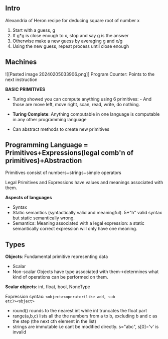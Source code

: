 ## Intro

Alexandria of Heron recipe for deducing square root of number x 

1) Start with a guess, g
2) If g*g is close enough to x, stop and say g is the
answer
3) Otherwise make a new guess by averaging g and x/g
4) Using the new guess, repeat process until close enough

## Machines

![[Pasted image 20240205033906.png]]
Program Counter:  Points to the next instruction


**BASIC PRIMITIVES**

- Turing showed you can compute anything using 6 primitives: - And those are move left, move right, scan, read, write, do nothing.

- **Turing Complete**: Anything computable in one language is computable in any other programming language

- Can abstract methods to create new primitives


## Programming Language = Primitives+Expressions(legal comb'n of primitives)+Abstraction

Primitives consist of numbers+strings+simple operators

Legal Primitives and Expressions have values and meanings associated with them.

**Aspects of languages**

- Syntax
- Static semantics (syntactically valid and meaningful). 5+"h" valid syntax but static semantically wrong.
- Semantics: Meaning associated with a legal expression: a static semantically correct expression will only have one meaning.


## Types

**Objects**: Fundamental primitive representing data
- Scalar
- Non-scalar
Objects have type associated with them->determines what kind of operations can be performed on them.

**Scalar objects**: int, float, bool, NoneType

Expression syntax:
<code>\<object><operator(like add, sub etc)>\<object></code>

- round() rounds to the nearest int while int truncates the float part
- range(a,b,c) lists all the the numbers from a to b, excluding b and c as the step (the next cth element in the list) 
- strings are immutable i.e cant be modified directly. s="abc", s[0]='v' is invalid